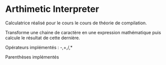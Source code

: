 # Arthimetic Interpreter

Calculatrice réalisé pour le cours le cours de théorie de compilation.

Transforme une chaine de caractère en une expression mathématique puis calcule le résultat de cette dernière.

Opérateurs implémentés : -,+,/,\*

Parenthèses implémentés
